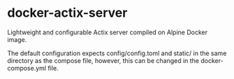 # docker-actix-server
Lightweight and configurable Actix server compiled on Alpine Docker image.

The default configuration expects config/config.toml and static/ in the same directory as the compose file, however, this can be changed in the docker-compose.yml file. 
